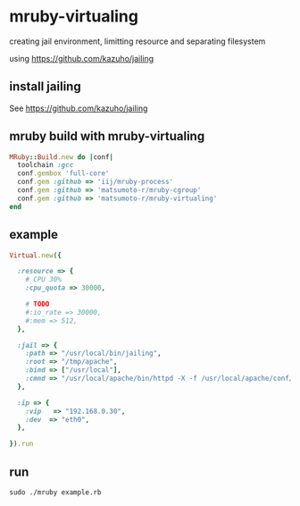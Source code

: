 # mruby-virtualing

creating jail environment, limitting resource and separating filesystem

using https://github.com/kazuho/jailing

## install jailing

See https://github.com/kazuho/jailing

## mruby build with mruby-virtualing
```ruby
MRuby::Build.new do |conf|
  toolchain :gcc
  conf.gembox 'full-core'
  conf.gem :github => 'iij/mruby-process'
  conf.gem :github => 'matsumoto-r/mruby-cgroup'
  conf.gem :github => 'matsumoto-r/mruby-virtualing'
end
```

## example
```ruby
Virtual.new({

  :resource => {
    # CPU 30%
    :cpu_quota => 30000,

    # TODO
    #:io_rate => 30000,
    #:mem => 512,
  },

  :jail => {
    :path => "/usr/local/bin/jailing",
    :root => "/tmp/apache",
    :bind => ["/usr/local"],
    :cmnd => "/usr/local/apache/bin/httpd -X -f /usr/local/apache/conf/httpd.conf"
  },

  :ip => {
    :vip   => "192.168.0.30",
    :dev  => "eth0",
  },

}).run
```

## run
```
sudo ./mruby example.rb
```
